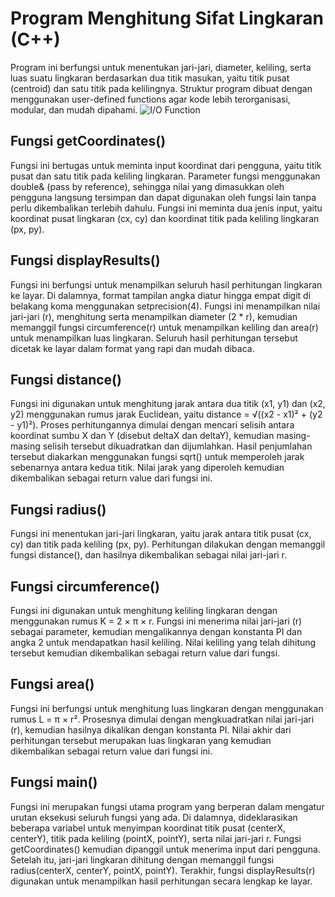 # Program Menghitung Sifat Lingkaran (C++)
Program ini berfungsi untuk menentukan jari-jari, diameter, keliling, serta luas suatu lingkaran berdasarkan dua titik masukan, yaitu titik pusat (centroid) dan satu titik pada kelilingnya. Struktur program dibuat dengan menggunakan user-defined functions agar kode lebih terorganisasi, modular, dan mudah dipahami.
![I/O Function]([flowchart_programperhitunganlingkaran.png](https://github.com/AwaliyaShabrina/494095_W9/blob/5e2231beb133483b6a2a91ae0ac5d724ce034d09/I%3AO%20Function.png))

## Fungsi getCoordinates()
Fungsi ini bertugas untuk meminta input koordinat dari pengguna, yaitu titik pusat dan satu titik pada keliling lingkaran. Parameter fungsi menggunakan double& (pass by reference), sehingga nilai yang dimasukkan oleh pengguna langsung tersimpan dan dapat digunakan oleh fungsi lain tanpa perlu dikembalikan terlebih dahulu. Fungsi ini meminta dua jenis input, yaitu koordinat pusat lingkaran (cx, cy) dan koordinat titik pada keliling lingkaran (px, py).

## Fungsi displayResults()
Fungsi ini berfungsi untuk menampilkan seluruh hasil perhitungan lingkaran ke layar. Di dalamnya, format tampilan angka diatur hingga empat digit di belakang koma menggunakan setprecision(4). Fungsi ini menampilkan nilai jari-jari (r), menghitung serta menampilkan diameter (2 * r), kemudian memanggil fungsi circumference(r) untuk menampilkan keliling dan area(r) untuk menampilkan luas lingkaran. Seluruh hasil perhitungan tersebut dicetak ke layar dalam format yang rapi dan mudah dibaca.

## Fungsi distance()
Fungsi ini digunakan untuk menghitung jarak antara dua titik (x1, y1) dan (x2, y2) menggunakan rumus jarak Euclidean, yaitu distance = √((x2 - x1)² + (y2 - y1)²). Proses perhitungannya dimulai dengan mencari selisih antara koordinat sumbu X dan Y (disebut deltaX dan deltaY), kemudian masing-masing selisih tersebut dikuadratkan dan dijumlahkan. Hasil penjumlahan tersebut diakarkan menggunakan fungsi sqrt() untuk memperoleh jarak sebenarnya antara kedua titik. Nilai jarak yang diperoleh kemudian dikembalikan sebagai return value dari fungsi ini.

## Fungsi radius() 
Fungsi ini menentukan jari-jari lingkaran, yaitu jarak antara titik pusat (cx, cy) dan titik pada keliling (px, py). Perhitungan dilakukan dengan memanggil fungsi distance(), dan hasilnya dikembalikan sebagai nilai jari-jari r.

## Fungsi circumference()
Fungsi ini digunakan untuk menghitung keliling lingkaran dengan menggunakan rumus K = 2 × π × r. Fungsi ini menerima nilai jari-jari (r) sebagai parameter, kemudian mengalikannya dengan konstanta PI dan angka 2 untuk mendapatkan hasil keliling. Nilai keliling yang telah dihitung tersebut kemudian dikembalikan sebagai return value dari fungsi.

## Fungsi area()
Fungsi ini berfungsi untuk menghitung luas lingkaran dengan menggunakan rumus L = π × r². Prosesnya dimulai dengan mengkuadratkan nilai jari-jari (r), kemudian hasilnya dikalikan dengan konstanta PI. Nilai akhir dari perhitungan tersebut merupakan luas lingkaran yang kemudian dikembalikan sebagai return value dari fungsi ini.

## Fungsi main()
Fungsi ini merupakan fungsi utama program yang berperan dalam mengatur urutan eksekusi seluruh fungsi yang ada. Di dalamnya, dideklarasikan beberapa variabel untuk menyimpan koordinat titik pusat (centerX, centerY), titik pada keliling (pointX, pointY), serta nilai jari-jari r. Fungsi getCoordinates() kemudian dipanggil untuk menerima input dari pengguna. Setelah itu, jari-jari lingkaran dihitung dengan memanggil fungsi radius(centerX, centerY, pointX, pointY). Terakhir, fungsi displayResults(r) digunakan untuk menampilkan hasil perhitungan secara lengkap ke layar.
